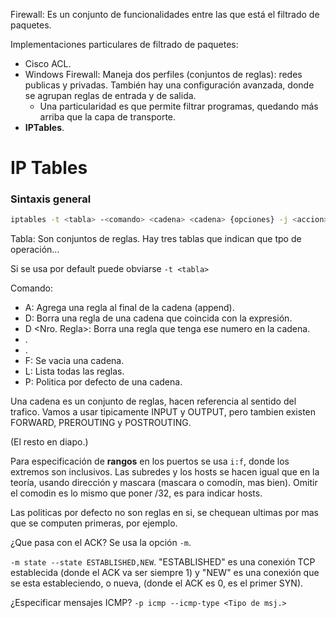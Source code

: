 Firewall: Es un conjunto de funcionalidades entre las que está el filtrado de paquetes.

Implementaciones particulares de filtrado de paquetes:

+ Cisco ACL.
+ Windows Firewall: Maneja dos perfiles (conjuntos de reglas): redes publicas y privadas. También hay una configuración avanzada, donde se agrupan reglas de entrada y de salida.
  + Una particularidad es que permite filtrar programas, quedando más arriba que la capa de transporte. 
+ **IPTables**.

# IP Tables

### Sintaxis general

```sh
iptables -t <tabla> -<comando> <cadena> <cadena> {opciones} -j <accion>
```

Tabla: Son conjuntos de reglas. Hay tres tablas que indican que tpo de operación...

Si se usa por default puede obviarse `-t <tabla>`

Comando: 
+ A: Agrega una regla al final de la cadena (append).
+ D: Borra una regla de una cadena que coincida con la expresión.
+ D <Nro. Regla>: Borra una regla que tenga ese numero en la cadena.
+ .
+ .
+ F: Se vacia una cadena.
+ L: Lista todas las reglas.
+ P: Politica por defecto de una cadena.

Una cadena es un conjunto de reglas, hacen referencia al sentido del trafico. Vamos a usar tipicamente INPUT y OUTPUT, pero tambien existen FORWARD, PREROUTING y POSTROUTING.

(El resto en diapo.)

Para especificación de **rangos** en los puertos se usa `i:f`, donde los extremos son inclusivos. Las subredes y los hosts se hacen igual que en la teoría, usando dirección y mascara (mascara o comodín, mas bien). Omitir el comodin es lo mismo que poner /32, es para indicar hosts.

Las politicas por defecto no son reglas en si, se chequean ultimas por mas que se computen primeras, por ejemplo.

¿Que pasa con el ACK? Se usa la opción `-m`.

`-m state --state ESTABLISHED,NEW`. "ESTABLISHED" es una conexión TCP establecida (donde el ACK va ser siempre 1) y "NEW" es una conexión que se esta estableciendo, o nueva, (donde el ACK es 0, es el primer SYN).

¿Especificar mensajes ICMP? `-p icmp --icmp-type <Tipo de msj.>`